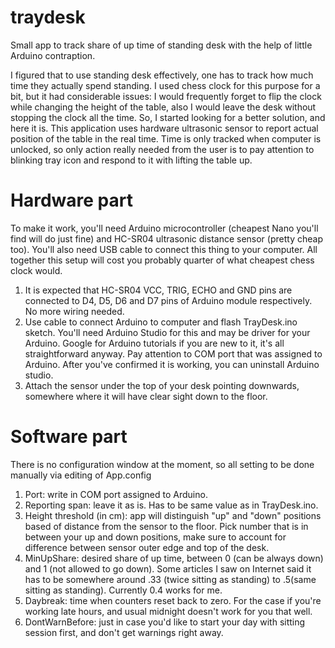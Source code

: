 # traydesk
Small app to track share of up time of standing desk with the help of little Arduino contraption.

I figured that to use standing desk effectively, one has to track how much time they actually spend standing. I used chess clock for this purpose for a bit, but it had considerable issues: I would frequently forget to flip the clock while changing the height of the table, also I would leave the desk without stopping the clock all the time. 
So, I started looking for a better solution, and here it is. This application uses hardware ultrasonic sensor to report actual position of the table in the real time.
Time is only tracked when computer is unlocked, so only action really needed from the user is to pay attention to blinking tray icon and respond to it with lifting the table up.

# Hardware part
To make it work, you'll need Arduino microcontroller (cheapest Nano you'll find will do just fine) and HC-SR04 ultrasonic distance sensor (pretty cheap too). You'll also need USB cable to connect this thing to your computer. All together this setup will cost you probably quarter of what cheapest chess clock would.
1. It is expected that HC-SR04 VCC, TRIG, ECHO and GND pins are connected to D4, D5, D6 and D7 pins of Arduino module respectively. No more wiring needed.
2. Use cable to connect Arduino to computer and flash TrayDesk.ino sketch. You'll need Arduino Studio for this and may be driver for your Arduino. Google for Arduino tutorials if you are new to it, it's all straightforward anyway. Pay attention to COM port that was assigned to Arduino. After you've confirmed it is working, you can uninstall Arduino studio.
3. Attach the sensor under the top of your desk pointing downwards, somewhere where it will have clear sight down to the floor.

# Software part
There is no configuration window at the moment, so all setting to be done manually via editing of App.config
1. Port: write in COM port assigned to Arduino.
2. Reporting span: leave it as is. Has to be same value as in TrayDesk.ino. 
3. Height threshold (in cm): app will distinguish "up" and "down" positions based of distance from the sensor to the floor. Pick number that is in between your up and down positions, make sure to account for difference between sensor outer edge and top of the desk.
4. MinUpShare: desired share of up time, between 0 (can be always down) and 1 (not allowed to go down). Some articles I saw on Internet said it has to be somewhere around .33 (twice sitting as standing) to .5(same sitting as standing). Currently 0.4 works for me.
5. Daybreak: time when counters reset back to zero. For the case if you're working late hours, and usual midnight doesn't work for you that well.
6. DontWarnBefore: just in case you'd like to start your day with sitting session first, and don't get warnings right away.
